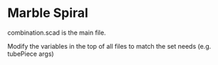 # Marble Spiral
combination.scad is the main file.

Modify the variables in the top of all files to match the set needs (e.g. tubePiece args)
